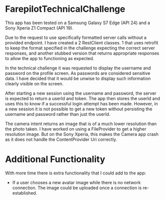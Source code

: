 # FarepilotTechnicalChallenge

This app has been tested on a Samsung Galaxy S7 Edge (API 24) and a Sony Xperia Z1 Compact (API 19).

Due to the request to use specifically formatted server calls without a provided endpoint. I have created a 2 RestClient classes. 1 that uses retrofit to keep the format specified in the challenge expecting the correct server responses, and another stubbed version that returns appropriate responses to allow the app to functioning as expected.

In the technical challenge it was requested to display the username and password on the profile screen. As passwords are considered sensitive data. I have decided that it would be unwise to display such information clearly visible on the screen.

After starting a new session using the username and password, the server is expected to return a userId and token. The app then stores the userId and uses this to know if a successful login attempt has been made. However, in a new session it is not possible to get a new token without persisting the username and password rather than just the userId.

The camera intent returns an image that is of a much lower resolution than the photo taken. I have worked on using a FileProvider to get a higher resolution image. But on the Sony Xperia, this makes the Camera app crash as it does not handle the ContentProvider Uri correctly.

# Additional Functionality

With more time there is extra functionality that I could add to the app:

* If a user chooses a new avatar image while there is no network connection. The image could be uploaded once a connection is re-established.
